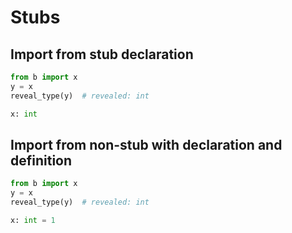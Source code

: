 # Stubs

## Import from stub declaration

```py
from b import x
y = x
reveal_type(y)  # revealed: int
```

```py path=b.pyi
x: int
```

## Import from non-stub with declaration and definition

```py
from b import x
y = x
reveal_type(y)  # revealed: int
```

```py path=b.py
x: int = 1
```
